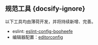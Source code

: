 ## 规范工具 {docsify-ignore}
以下工具均由薄荷开发，并将持续新增、完善。

- eslint: [eslint-config-booheefe](https://github.com/BooheeFE/eslint-config-booheefe)
- 编辑器配置：[editorconfig](https://github.com/BooheeFE/eslint-config-booheefe/blob/master/.editorconfig)